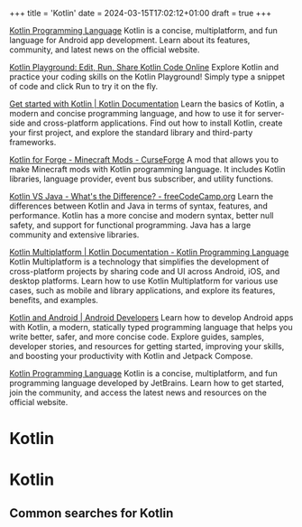 +++
title = 'Kotlin'
date = 2024-03-15T17:02:12+01:00
draft = true
+++

[Kotlin Programming Language](https://kotlinlang.org/)
Kotlin is a concise, multiplatform, and fun language for Android app development. Learn about its features, community, and latest news on the official website.

[Kotlin Playground: Edit, Run, Share Kotlin Code Online](https://play.kotlinlang.org/)
Explore Kotlin and practice your coding skills on the Kotlin Playground! Simply type a snippet of code and click Run to try it on the fly.

[Get started with Kotlin | Kotlin Documentation](https://kotlinlang.org/docs/getting-started.html)
Learn the basics of Kotlin, a modern and concise programming language, and how to use it for server-side and cross-platform applications. Find out how to install Kotlin, create your first project, and explore the standard library and third-party frameworks.

[Kotlin for Forge - Minecraft Mods - CurseForge](https://www.curseforge.com/minecraft/mc-mods/kotlin-for-forge)
A mod that allows you to make Minecraft mods with Kotlin programming language. It includes Kotlin libraries, language provider, event bus subscriber, and utility functions.

[Kotlin VS Java - What's the Difference? - freeCodeCamp.org](https://www.freecodecamp.org/news/kotlin-vs-java-whats-the-difference/)
Learn the differences between Kotlin and Java in terms of syntax, features, and performance. Kotlin has a more concise and modern syntax, better null safety, and support for functional programming. Java has a large community and extensive libraries.

[Kotlin Multiplatform | Kotlin Documentation - Kotlin Programming Language](https://kotlinlang.org/docs/multiplatform.html)
Kotlin Multiplatform is a technology that simplifies the development of cross-platform projects by sharing code and UI across Android, iOS, and desktop platforms. Learn how to use Kotlin Multiplatform for various use cases, such as mobile and library applications, and explore its features, benefits, and examples.

[Kotlin and Android | Android Developers](https://developer.android.com/kotlin/)
Learn how to develop Android apps with Kotlin, a modern, statically typed programming language that helps you write better, safer, and more concise code. Explore guides, samples, developer stories, and resources for getting started, improving your skills, and boosting your productivity with Kotlin and Jetpack Compose.

[Kotlin Programming Language](https://kotlinlang.org/)
Kotlin is a concise, multiplatform, and fun programming language developed by JetBrains. Learn how to get started, join the community, and access the latest news and resources on the official website.

Kotlin
======

# Kotlin

## Common searches for Kotlin
